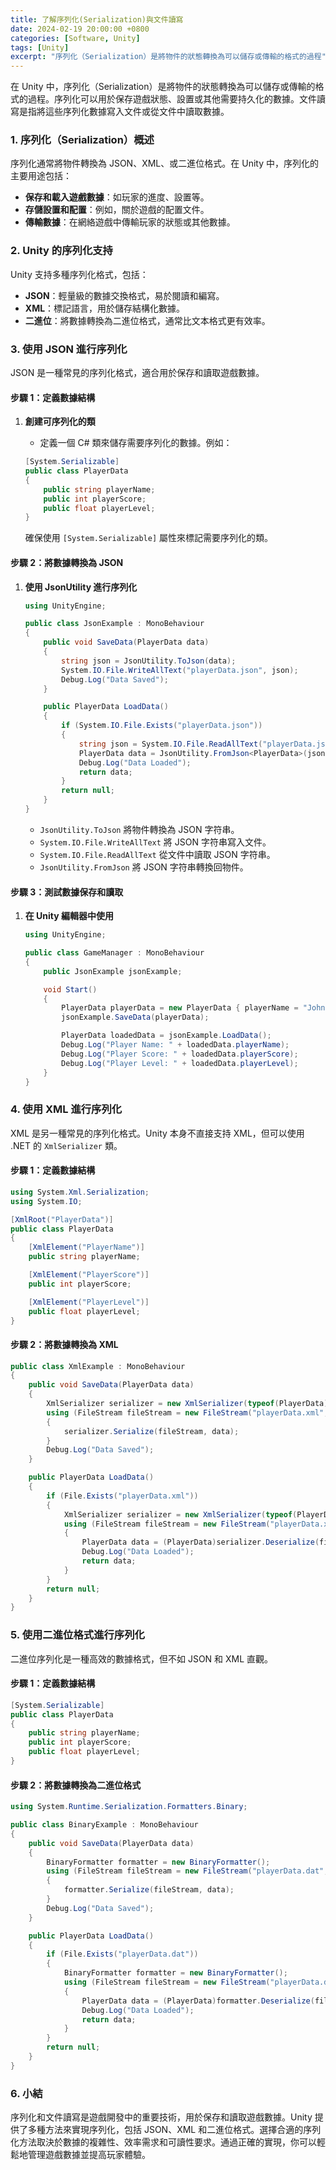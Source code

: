 ```yaml
---
title: 了解序列化(Serialization)與文件讀寫
date: 2024-02-19 20:00:00 +0800
categories: [Software, Unity]
tags: [Unity] 
excerpt: "序列化（Serialization）是將物件的狀態轉換為可以儲存或傳輸的格式的過程"
---
```


在 Unity 中，序列化（Serialization）是將物件的狀態轉換為可以儲存或傳輸的格式的過程。序列化可以用於保存遊戲狀態、設置或其他需要持久化的數據。文件讀寫是指將這些序列化數據寫入文件或從文件中讀取數據。

### **1. 序列化（Serialization）概述**

序列化通常將物件轉換為 JSON、XML、或二進位格式。在 Unity 中，序列化的主要用途包括：

- **保存和載入遊戲數據**：如玩家的進度、設置等。
- **存儲設置和配置**：例如，關於遊戲的配置文件。
- **傳輸數據**：在網絡遊戲中傳輸玩家的狀態或其他數據。

### **2. Unity 的序列化支持**

Unity 支持多種序列化格式，包括：

- **JSON**：輕量級的數據交換格式，易於閱讀和編寫。
- **XML**：標記語言，用於儲存結構化數據。
- **二進位**：將數據轉換為二進位格式，通常比文本格式更有效率。

### **3. 使用 JSON 進行序列化**

JSON 是一種常見的序列化格式，適合用於保存和讀取遊戲數據。

#### **步驟 1：定義數據結構**

1. **創建可序列化的類**
   - 定義一個 C# 類來儲存需要序列化的數據。例如：

   ```csharp
   [System.Serializable]
   public class PlayerData
   {
       public string playerName;
       public int playerScore;
       public float playerLevel;
   }
   ```

   確保使用 `[System.Serializable]` 屬性來標記需要序列化的類。

#### **步驟 2：將數據轉換為 JSON**

1. **使用 JsonUtility 進行序列化**

   ```csharp
   using UnityEngine;

   public class JsonExample : MonoBehaviour
   {
       public void SaveData(PlayerData data)
       {
           string json = JsonUtility.ToJson(data);
           System.IO.File.WriteAllText("playerData.json", json);
           Debug.Log("Data Saved");
       }

       public PlayerData LoadData()
       {
           if (System.IO.File.Exists("playerData.json"))
           {
               string json = System.IO.File.ReadAllText("playerData.json");
               PlayerData data = JsonUtility.FromJson<PlayerData>(json);
               Debug.Log("Data Loaded");
               return data;
           }
           return null;
       }
   }
   ```

   - `JsonUtility.ToJson` 將物件轉換為 JSON 字符串。
   - `System.IO.File.WriteAllText` 將 JSON 字符串寫入文件。
   - `System.IO.File.ReadAllText` 從文件中讀取 JSON 字符串。
   - `JsonUtility.FromJson` 將 JSON 字符串轉換回物件。

#### **步驟 3：測試數據保存和讀取**

1. **在 Unity 編輯器中使用**

   ```csharp
   using UnityEngine;

   public class GameManager : MonoBehaviour
   {
       public JsonExample jsonExample;

       void Start()
       {
           PlayerData playerData = new PlayerData { playerName = "John", playerScore = 100, playerLevel = 1.0f };
           jsonExample.SaveData(playerData);

           PlayerData loadedData = jsonExample.LoadData();
           Debug.Log("Player Name: " + loadedData.playerName);
           Debug.Log("Player Score: " + loadedData.playerScore);
           Debug.Log("Player Level: " + loadedData.playerLevel);
       }
   }
   ```

### **4. 使用 XML 進行序列化**

XML 是另一種常見的序列化格式。Unity 本身不直接支持 XML，但可以使用 .NET 的 `XmlSerializer` 類。

#### **步驟 1：定義數據結構**

```csharp
using System.Xml.Serialization;
using System.IO;

[XmlRoot("PlayerData")]
public class PlayerData
{
    [XmlElement("PlayerName")]
    public string playerName;

    [XmlElement("PlayerScore")]
    public int playerScore;

    [XmlElement("PlayerLevel")]
    public float playerLevel;
}
```

#### **步驟 2：將數據轉換為 XML**

```csharp
public class XmlExample : MonoBehaviour
{
    public void SaveData(PlayerData data)
    {
        XmlSerializer serializer = new XmlSerializer(typeof(PlayerData));
        using (FileStream fileStream = new FileStream("playerData.xml", FileMode.Create))
        {
            serializer.Serialize(fileStream, data);
        }
        Debug.Log("Data Saved");
    }

    public PlayerData LoadData()
    {
        if (File.Exists("playerData.xml"))
        {
            XmlSerializer serializer = new XmlSerializer(typeof(PlayerData));
            using (FileStream fileStream = new FileStream("playerData.xml", FileMode.Open))
            {
                PlayerData data = (PlayerData)serializer.Deserialize(fileStream);
                Debug.Log("Data Loaded");
                return data;
            }
        }
        return null;
    }
}
```

### **5. 使用二進位格式進行序列化**

二進位序列化是一種高效的數據格式，但不如 JSON 和 XML 直觀。

#### **步驟 1：定義數據結構**

```csharp
[System.Serializable]
public class PlayerData
{
    public string playerName;
    public int playerScore;
    public float playerLevel;
}
```

#### **步驟 2：將數據轉換為二進位格式**

```csharp
using System.Runtime.Serialization.Formatters.Binary;

public class BinaryExample : MonoBehaviour
{
    public void SaveData(PlayerData data)
    {
        BinaryFormatter formatter = new BinaryFormatter();
        using (FileStream fileStream = new FileStream("playerData.dat", FileMode.Create))
        {
            formatter.Serialize(fileStream, data);
        }
        Debug.Log("Data Saved");
    }

    public PlayerData LoadData()
    {
        if (File.Exists("playerData.dat"))
        {
            BinaryFormatter formatter = new BinaryFormatter();
            using (FileStream fileStream = new FileStream("playerData.dat", FileMode.Open))
            {
                PlayerData data = (PlayerData)formatter.Deserialize(fileStream);
                Debug.Log("Data Loaded");
                return data;
            }
        }
        return null;
    }
}
```

### **6. 小結**

序列化和文件讀寫是遊戲開發中的重要技術，用於保存和讀取遊戲數據。Unity 提供了多種方法來實現序列化，包括 JSON、XML 和二進位格式。選擇合適的序列化方法取決於數據的複雜性、效率需求和可讀性要求。通過正確的實現，你可以輕鬆地管理遊戲數據並提高玩家體驗。
